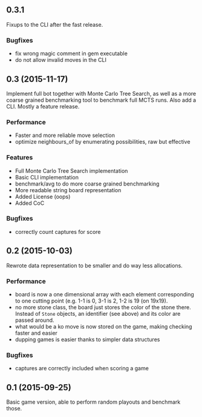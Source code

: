 ## 0.3.1
Fixups to the CLI after the fast release.

### Bugfixes
* fix wrong magic comment in gem executable
* do not allow invalid moves in the CLI

## 0.3 (2015-11-17)
Implement full bot together with Monte Carlo Tree Search, as well as a more coarse grained benchmarking tool to benchmark full MCTS runs. Also add a CLI. Mostly a feature release.

### Performance
* Faster and more reliable move selection
* optimize neighbours_of by enumerating possibilities, raw but effective

### Features
* Full Monte Carlo Tree Search implementation
* Basic CLI implementation
* benchmark/avg to do more coarse grained benchmarking
* More readable string board representation
* Added License (oops)
* Added CoC

### Bugfixes
* correctly count captures for score

## 0.2 (2015-10-03)
Rewrote data representation to be smaller and do way less allocations.

### Performance
* board is now a one dimensional array with each element corresponding to one cutting point (e.g. 1-1 is 0, 3-1 is 2, 1-2 is 19 (on 19x19).
* no more stone class, the board just stores the color of the stone there. Instead of `Stone` objects, an identifier (see above) and its color are passed around.
* what would be a ko move is now stored on the game, making checking faster and easier
* dupping games is easier thanks to simpler data structures

### Bugfixes
* captures are correctly included when scoring a game

## 0.1 (2015-09-25)
Basic game version, able to perform random playouts and benchmark those.
